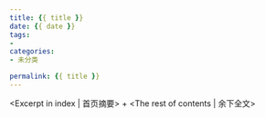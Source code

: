 ```yaml
---
title: {{ title }}
date: {{ date }}
tags:
-
categories:
- 未分类

permalink: {{ title }}
---
```

<Excerpt in index | 首页摘要> 
+<!-- more -->
<The rest of contents | 余下全文>